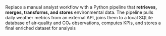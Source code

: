 Replace a manual analyst workflow with a Python pipeline that **retrieves, merges, transforms, and stores** environmental data. The pipeline pulls daily weather metrics from an external API, joins them to a local SQLite database of air‑quality and CO₂ observations, computes KPIs, and stores a final enriched dataset for analysis
